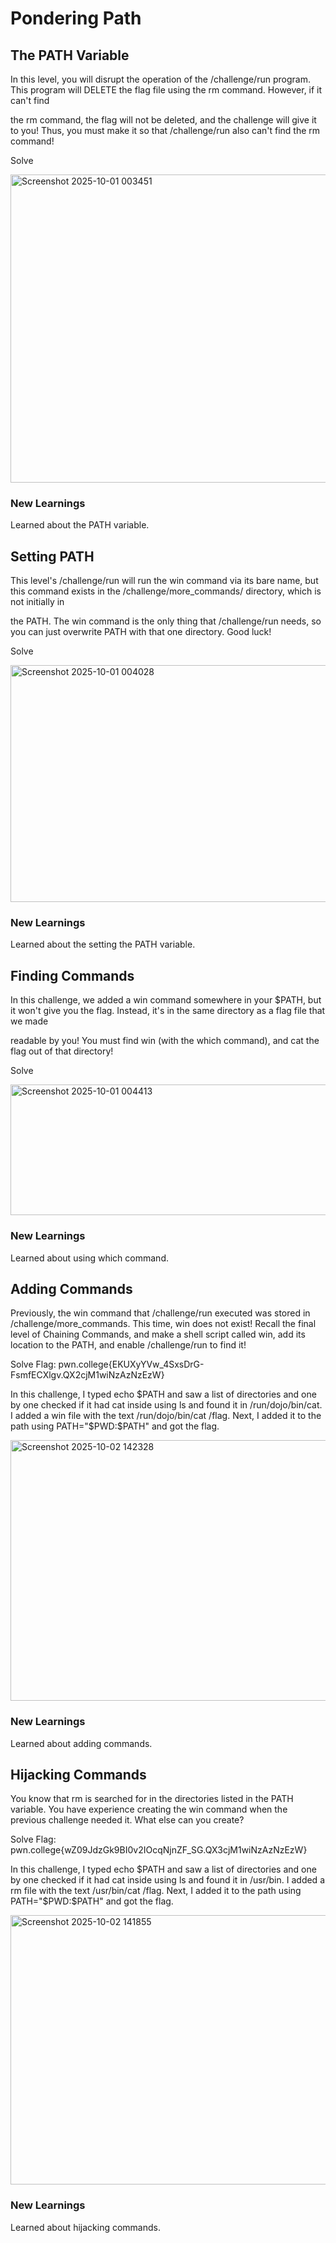 # Pondering Path
## The PATH Variable
In this level, you will disrupt the operation of the /challenge/run program. This program will DELETE the flag file using the rm command. However, if it can't find 

the rm command, the flag will not be deleted, and the challenge will give it to you! Thus, you must make it so that /challenge/run also can't find the rm command!

Solve

<img width="1291" height="493" alt="Screenshot 2025-10-01 003451" src="https://github.com/user-attachments/assets/e5b656ed-956b-46d5-a4c5-2110b45ccc77" />

### New Learnings
Learned about the PATH variable.

## Setting PATH
This level's /challenge/run will run the win command via its bare name, but this command exists in the /challenge/more_commands/ directory, which is not initially in

the PATH. The win command is the only thing that /challenge/run needs, so you can just overwrite PATH with that one directory. Good luck!

Solve

<img width="1181" height="379" alt="Screenshot 2025-10-01 004028" src="https://github.com/user-attachments/assets/f2133e7a-3926-4182-b99c-923daa3bdacd" />

### New Learnings
Learned about the setting the PATH variable.

## Finding Commands
In this challenge, we added a win command somewhere in your $PATH, but it won't give you the flag. Instead, it's in the same directory as a flag file that we made

readable by you! You must find win (with the which command), and cat the flag out of that directory!

Solve

<img width="1070" height="209" alt="Screenshot 2025-10-01 004413" src="https://github.com/user-attachments/assets/f4d11e88-f102-42f6-b175-3b72c4134d2f" />

### New Learnings
Learned about using which command.

## Adding Commands
Previously, the win command that /challenge/run executed was stored in /challenge/more_commands. This time, win does not exist! Recall the final level of Chaining Commands, and make a shell script called win, add its location to the PATH, and enable /challenge/run to find it!

Solve
Flag: pwn.college{EKUXyYVw_4SxsDrG-FsmfECXlgv.QX2cjM1wiNzAzNzEzW}

In this challenge, I typed echo $PATH and saw a list of directories and one by one checked if it had cat inside using ls and found it in /run/dojo/bin/cat. I added a win file with the text /run/dojo/bin/cat /flag. Next, I added it to the path using PATH="$PWD:$PATH" and got the flag.

<img width="801" height="417" alt="Screenshot 2025-10-02 142328" src="https://github.com/user-attachments/assets/a7c712de-5fa8-43cc-8f04-39bb53ec2010" />

### New Learnings

Learned about adding commands.

## Hijacking Commands
You know that rm is searched for in the directories listed in the PATH variable. You have experience creating the win command when the previous challenge needed it. What else can you create?

Solve
Flag: pwn.college{wZ09JdzGk9BI0v2IOcqNjnZF_SG.QX3cjM1wiNzAzNzEzW}

In this challenge, I typed echo $PATH and saw a list of directories and one by one checked if it had cat inside using ls and found it in /usr/bin. I added a rm file with the text /usr/bin/cat /flag. Next, I added it to the path using PATH="$PWD:$PATH" and got the flag.

<img width="853" height="431" alt="Screenshot 2025-10-02 141855" src="https://github.com/user-attachments/assets/b4661a0a-1688-4aca-9c10-cb10ca47a4e7" />


### New Learnings
Learned about hijacking commands.
